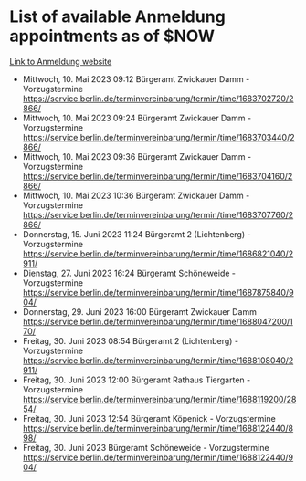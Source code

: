 # List of available Anmeldung appointments as of $NOW
[Link to Anmeldung website](https://service.berlin.de/terminvereinbarung/termin/tag.php?termin=1&anliegen[]=120686&dienstleisterlist=122210,122217,327316,122219,327312,122227,327314,122231,327346,122243,327348,122254,122252,329742,122260,329745,122262,329748,122271,327278,122273,327274,122277,327276,330436,122280,327294,122282,327290,122284,327292,122291,327270,122285,327266,122286,327264,122296,327268,150230,329760,122297,327286,122294,327284,122312,329763,122314,329775,122304,327330,122311,327334,122309,327332,317869,122281,327352,122279,329772,122283,122276,327324,122274,327326,122267,329766,122246,327318,122251,327320,122257,327322,122208,327298,122226,327300&herkunft=http%3A%2F%2Fservice.berlin.de%2Fdienstleistung%2F120686%2F)
- Mittwoch, 10. Mai 2023 09:12 Bürgeramt Zwickauer Damm - Vorzugstermine https://service.berlin.de/terminvereinbarung/termin/time/1683702720/2866/
- Mittwoch, 10. Mai 2023 09:24 Bürgeramt Zwickauer Damm - Vorzugstermine https://service.berlin.de/terminvereinbarung/termin/time/1683703440/2866/
- Mittwoch, 10. Mai 2023 09:36 Bürgeramt Zwickauer Damm - Vorzugstermine https://service.berlin.de/terminvereinbarung/termin/time/1683704160/2866/
- Mittwoch, 10. Mai 2023 10:36 Bürgeramt Zwickauer Damm - Vorzugstermine https://service.berlin.de/terminvereinbarung/termin/time/1683707760/2866/
- Donnerstag, 15. Juni 2023 11:24 Bürgeramt 2 (Lichtenberg) - Vorzugstermine https://service.berlin.de/terminvereinbarung/termin/time/1686821040/2911/
- Dienstag, 27. Juni 2023 16:24 Bürgeramt Schöneweide - Vorzugstermine https://service.berlin.de/terminvereinbarung/termin/time/1687875840/904/
- Donnerstag, 29. Juni 2023 16:00 Bürgeramt Zwickauer Damm https://service.berlin.de/terminvereinbarung/termin/time/1688047200/170/
- Freitag, 30. Juni 2023 08:54 Bürgeramt 2 (Lichtenberg) - Vorzugstermine https://service.berlin.de/terminvereinbarung/termin/time/1688108040/2911/
- Freitag, 30. Juni 2023 12:00 Bürgeramt Rathaus Tiergarten - Vorzugstermine https://service.berlin.de/terminvereinbarung/termin/time/1688119200/2854/
- Freitag, 30. Juni 2023 12:54 Bürgeramt Köpenick - Vorzugstermine https://service.berlin.de/terminvereinbarung/termin/time/1688122440/898/
- Freitag, 30. Juni 2023  Bürgeramt Schöneweide - Vorzugstermine https://service.berlin.de/terminvereinbarung/termin/time/1688122440/904/
